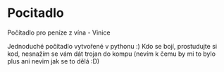# Pocitadlo
Počítadlo pro peníze z vína - Vinice

Jednoduché počítadlo vytvořené v pythonu :)
Kdo se bojí, prostudujte si kod, nesnažím se vám dát trojan do kompu (nevím k čemu by mi to bylo plus ani nevim jak se to dělá :D)
